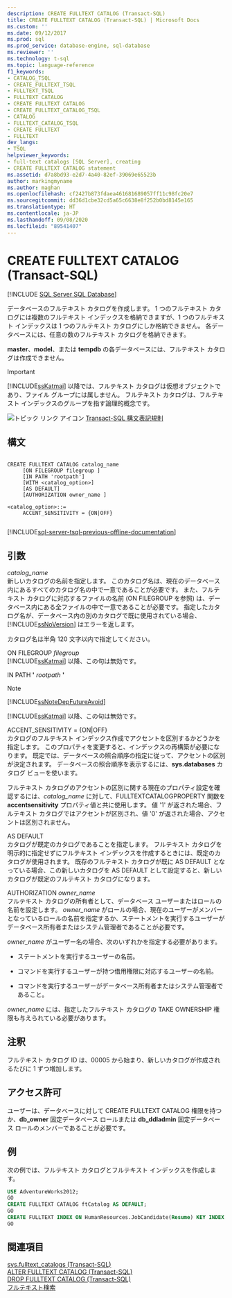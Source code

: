 ```yaml
---
description: CREATE FULLTEXT CATALOG (Transact-SQL)
title: CREATE FULLTEXT CATALOG (Transact-SQL) | Microsoft Docs
ms.custom: ''
ms.date: 09/12/2017
ms.prod: sql
ms.prod_service: database-engine, sql-database
ms.reviewer: ''
ms.technology: t-sql
ms.topic: language-reference
f1_keywords:
- CATALOG_TSQL
- CREATE_FULLTEXT_TSQL
- FULLTEXT_TSQL
- FULLTEXT CATALOG
- CREATE FULLTEXT CATALOG
- CREATE_FULLTEXT_CATALOG_TSQL
- CATALOG
- FULLTEXT_CATALOG_TSQL
- CREATE FULLTEXT
- FULLTEXT
dev_langs:
- TSQL
helpviewer_keywords:
- full-text catalogs [SQL Server], creating
- CREATE FULLTEXT CATALOG statement
ms.assetid: d7a8bd93-e2d7-4a40-82ef-39069e65523b
author: markingmyname
ms.author: maghan
ms.openlocfilehash: cf2427b873fdaea461681689057ff11c98fc20e7
ms.sourcegitcommit: dd36d1cbe32cd5a65c6638e8f252b0bd8145e165
ms.translationtype: HT
ms.contentlocale: ja-JP
ms.lasthandoff: 09/08/2020
ms.locfileid: "89541407"
---
```

# <a name="create-fulltext-catalog-transact-sql"></a>CREATE FULLTEXT CATALOG (Transact-SQL)
[!INCLUDE [SQL Server SQL Database](../../includes/applies-to-version/sql-asdb.md)]

  データベースのフルテキスト カタログを作成します。 1 つのフルテキスト カタログには複数のフルテキスト インデックスを格納できますが、1 つのフルテキスト インデックスは 1 つのフルテキスト カタログにしか格納できません。 各データベースには、任意の数のフルテキスト カタログを格納できます。  
  
 **master**、**model**、または **tempdb** の各データベースには、フルテキスト カタログは作成できません。  
  
> [!IMPORTANT]  
>  [!INCLUDE[ssKatmai](../../includes/sskatmai-md.md)] 以降では、フルテキスト カタログは仮想オブジェクトであり、ファイル グループには属しません。 フルテキスト カタログは、フルテキスト インデックスのグループを指す論理的概念です。  
  
 ![トピック リンク アイコン](../../database-engine/configure-windows/media/topic-link.gif "トピック リンク アイコン") [Transact-SQL 構文表記規則](../../t-sql/language-elements/transact-sql-syntax-conventions-transact-sql.md)  
  
## <a name="syntax"></a>構文  
  
```syntaxsql
  
CREATE FULLTEXT CATALOG catalog_name  
     [ON FILEGROUP filegroup ]  
     [IN PATH 'rootpath']  
     [WITH <catalog_option>]  
     [AS DEFAULT]  
     [AUTHORIZATION owner_name ]  
  
<catalog_option>::=  
     ACCENT_SENSITIVITY = {ON|OFF}  
  
```  
  
[!INCLUDE[sql-server-tsql-previous-offline-documentation](../../includes/sql-server-tsql-previous-offline-documentation.md)]

## <a name="arguments"></a>引数
 *catalog_name*  
 新しいカタログの名前を指定します。 このカタログ名は、現在のデータベース内にあるすべてのカタログ名の中で一意であることが必要です。 また、フルテキスト カタログに対応するファイルの名前 (ON FILEGROUP を参照) は、データベース内にある全ファイルの中で一意であることが必要です。 指定したカタログ名が、データベース内の別のカタログで既に使用されている場合、[!INCLUDE[ssNoVersion](../../includes/ssnoversion-md.md)] はエラーを返します。  
  
 カタログ名は半角 120 文字以内で指定してください。  
  
 ON FILEGROUP *filegroup*  
 [!INCLUDE[ssKatmai](../../includes/sskatmai-md.md)] 以降、この句は無効です。  
  
 IN PATH **'** _rootpath_ **'**  
 > [!NOTE]  
>  [!INCLUDE[ssNoteDepFutureAvoid](../../includes/ssnotedepfutureavoid-md.md)]  
  
 [!INCLUDE[ssKatmai](../../includes/sskatmai-md.md)] 以降、この句は無効です。  
  
 ACCENT_SENSITIVITY = {ON|OFF}   
 カタログのフルテキスト インデックス作成でアクセントを区別するかどうかを指定します。 このプロパティを変更すると、インデックスの再構築が必要になります。 既定では、データベースの照合順序の指定に従って、アクセントの区別が決定されます。 データベースの照合順序を表示するには、**sys.databases** カタログ ビューを使います。  
  
 フルテキスト カタログのアクセントの区別に関する現在のプロパティ設定を確認するには、*catalog_name* に対して、FULLTEXTCATALOGPROPERTY 関数を **accentsensitivity** プロパティ値と共に使用します。 値 '1' が返された場合、フルテキスト カタログではアクセントが区別され、値 '0' が返された場合、アクセントは区別されません。  
  
 AS DEFAULT  
 カタログが既定のカタログであることを指定します。 フルテキスト カタログを明示的に指定せずにフルテキスト インデックスを作成するときには、既定のカタログが使用されます。 既存のフルテキスト カタログが既に AS DEFAULT となっている場合、この新しいカタログを AS DEFAULT として設定すると、新しいカタログが既定のフルテキスト カタログになります。  
  
 AUTHORIZATION *owner_name*  
 フルテキスト カタログの所有者として、データベース ユーザーまたはロールの名前を設定します。 *owner_name* がロールの場合、現在のユーザーがメンバーとなっているロールの名前を指定するか、ステートメントを実行するユーザーがデータベース所有者またはシステム管理者であることが必要です。  
  
 *owner_name* がユーザー名の場合、次のいずれかを指定する必要があります。  
  
-   ステートメントを実行するユーザーの名前。  
  
-   コマンドを実行するユーザーが持つ借用権限に対応するユーザーの名前。  
  
-   コマンドを実行するユーザーがデータベース所有者またはシステム管理者であること。  
  
 *owner_name* には、指定したフルテキスト カタログの TAKE OWNERSHIP 権限も与えられている必要があります。  
  
## <a name="remarks"></a>注釈  
 フルテキスト カタログ ID は、00005 から始まり、新しいカタログが作成されるたびに 1 ずつ増加します。  
  
## <a name="permissions"></a>アクセス許可  
 ユーザーは、データベースに対して CREATE FULLTEXT CATALOG 権限を持つか、**db_owner** 固定データベース ロールまたは **db_ddladmin** 固定データベース ロールのメンバーであることが必要です。  
  
## <a name="examples"></a>例  
 次の例では、フルテキスト カタログとフルテキスト インデックスを作成します。  
  
```sql  
USE AdventureWorks2012;  
GO  
CREATE FULLTEXT CATALOG ftCatalog AS DEFAULT;  
GO  
CREATE FULLTEXT INDEX ON HumanResources.JobCandidate(Resume) KEY INDEX PK_JobCandidate_JobCandidateID;  
GO  
```  
  
## <a name="see-also"></a>関連項目  
 [sys.fulltext_catalogs &#40;Transact-SQL&#41;](../../relational-databases/system-catalog-views/sys-fulltext-catalogs-transact-sql.md)   
 [ALTER FULLTEXT CATALOG &#40;Transact-SQL&#41;](../../t-sql/statements/alter-fulltext-catalog-transact-sql.md)   
 [DROP FULLTEXT CATALOG &#40;Transact-SQL&#41;](../../t-sql/statements/drop-fulltext-catalog-transact-sql.md)   
 [フルテキスト検索](../../relational-databases/search/full-text-search.md)   
 
  
  
